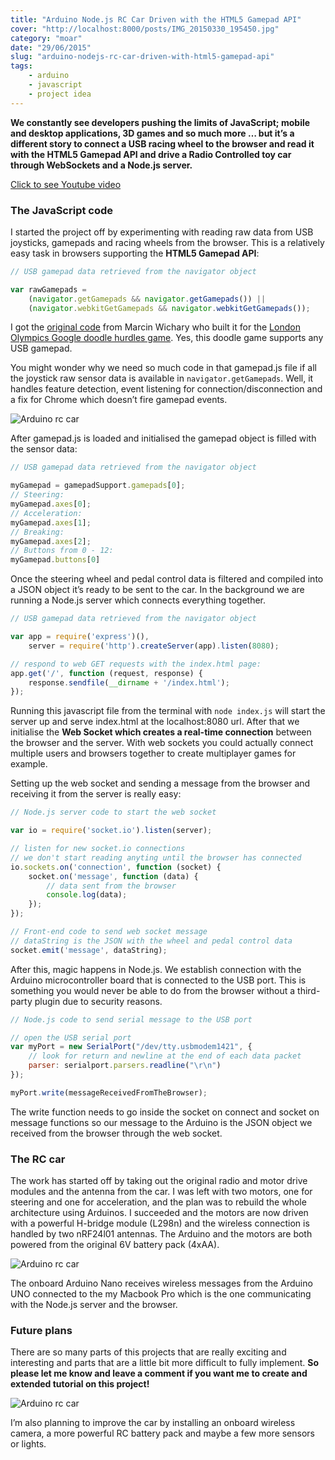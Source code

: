 ```yaml
---
title: "Arduino Node.js RC Car Driven with the HTML5 Gamepad API"
cover: "http://localhost:8000/posts/IMG_20150330_195450.jpg"
category: "moar"
date: "29/06/2015"
slug: "arduino-nodejs-rc-car-driven-with-html5-gamepad-api"
tags:
    - arduino
    - javascript
    - project idea
---
```


**We constantly see developers pushing the limits of JavaScript; mobile and desktop applications, 3D games and so much more … but it’s a different story to connect a USB racing wheel to the browser and read it with the HTML5 Gamepad API and drive a Radio Controlled toy car through WebSockets and a Node.js server.**

<a class="youtube-video" href="https://www.youtube.com/embed/nUDJVbKPmxA" target="_blank">Click to see Youtube video</a>

### The JavaScript code

I started the project off by experimenting with reading raw data from USB joysticks, gamepads and racing wheels from the browser. This is a relatively easy task in browsers supporting the **HTML5 Gamepad API**:

``` javascript
// USB gamepad data retrieved from the navigator object

var rawGamepads =
    (navigator.getGamepads && navigator.getGamepads()) ||
    (navigator.webkitGetGamepads && navigator.webkitGetGamepads());
```

I got the [original code](https://github.com/html5rocks/www.html5rocks.com/blob/master/content/tutorials/doodles/gamepad/static/gamepad-tester/gamepad.js#L187) from Marcin Wichary who built it for the [London Olympics Google doodle hurdles game](https://www.google.com/doodles/hurdles-2012). Yes, this doodle game supports any USB gamepad.

You might wonder why we need so much code in that gamepad.js file if all the joystick raw sensor data is available in `navigator.getGamepads`. Well, it handles feature detection, event listening for connection/disconnection and a fix for Chrome which doesn’t fire gamepad events.

![Arduino rc car](http://localhost:8000/posts/IMG_20150330_195450.jpg)

After gamepad.js is loaded and initialised the gamepad object is filled with the sensor data:

``` javascript
// USB gamepad data retrieved from the navigator object

myGamepad = gamepadSupport.gamepads[0];
// Steering:
myGamepad.axes[0];
// Acceleration:
myGamepad.axes[1];
// Breaking:
myGamepad.axes[2];
// Buttons from 0 - 12:
myGamepad.buttons[0]
```

Once the steering wheel and pedal control data is filtered and compiled into a JSON object it’s ready to be sent to the car. In the background we are running a Node.js server which connects everything together.

``` javascript
// USB gamepad data retrieved from the navigator object

var app = require('express')(),           
    server = require('http').createServer(app).listen(8080);

// respond to web GET requests with the index.html page:
app.get('/', function (request, response) {
    response.sendfile(__dirname + '/index.html');
});
```

Running this javascript file from the terminal with `node index.js` will start the server up and serve index.html at the localhost:8080 url. After that we initialise the **Web Socket which creates a real-time connection** between the browser and the server. With web sockets you could actually connect multiple users and browsers together to create multiplayer games for example.

Setting up the web socket and sending a message from the browser and receiving it from the server is really easy:

``` javascript
// Node.js server code to start the web socket

var io = require('socket.io').listen(server);

// listen for new socket.io connections
// we don't start reading anyting until the browser has connected
io.sockets.on('connection', function (socket) {
    socket.on('message', function (data) {
        // data sent from the browser
        console.log(data);
    });
});
```

``` javascript
// Front-end code to send web socket message
// dataString is the JSON with the wheel and pedal control data
socket.emit('message', dataString);
```

After this, magic happens in Node.js. We establish connection with the Arduino microcontroller board that is connected to the USB port. This is something you would never be able to do from the browser without a third-party plugin due to security reasons.

``` javascript
// Node.js code to send serial message to the USB port

// open the USB serial port
var myPort = new SerialPort("/dev/tty.usbmodem1421", { 
    // look for return and newline at the end of each data packet
    parser: serialport.parsers.readline("\r\n")
});

myPort.write(messageReceivedFromTheBrowser);
```

The write function needs to go inside the socket on connect and socket on message functions so our message to the Arduino is the JSON object we received from the browser through the web socket.

### The RC car

The work has started off by taking out the original radio and motor drive modules and the antenna from the car. I was left with two motors, one for steering and one for acceleration, and the plan was to rebuild the whole architecture using Arduinos. I succeeded and the motors are now driven with a powerful H-bridge module (L298n) and the wireless connection is handled by two nRF24l01 antennas. The Arduino and the motors are both powered from the original 6V battery pack (4xAA).

![Arduino rc car](http://localhost:8000/posts/IMG_20150330_193544.jpg)

The onboard Arduino Nano receives wireless messages from the Arduino UNO connected to the my Macbook Pro which is the one communicating with the Node.js server and the browser.

### Future plans

There are so many parts of this projects that are really exciting and interesting and parts that are a little bit more difficult to fully implement. **So please let me know and leave a comment if you want me to create and extended tutorial on this project!**

![Arduino rc car](http://localhost:8000/posts/IMG_20150330_192351.jpg)

I’m also planning to improve the car by installing an onboard wireless camera, a more powerful RC battery pack and maybe a few more sensors or lights.

